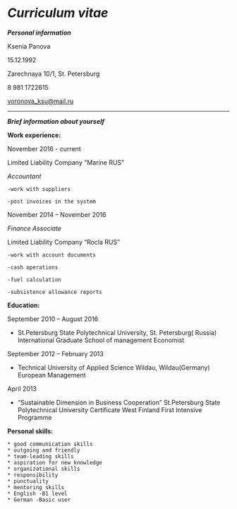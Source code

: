 *Curriculum vitae*
=========================
***Personal information***

 Ksenia Panova
 
 15.12.1992   
 
 Zarechnaya 10/1, St. Petersburg
 
 8 981 1722615 
 
 voronova_ksu@mail.ru

***

***Brief information about yourself***

**Work experience:**

November 2016 - current 

Limited Liability Company "Marine RUS"

*Accountant*

    -work with suppliers 
    
    -post invoices in the system
    
    
    
November 2014 – November 2016  

*Finance Associate*

Limited Liability Company “Rocla RUS”

    -work with account documents
    
    -cash operations
    
    -fuel calculation
    
    -subsistence allowance reports
    
 **Education:**
 
 September 2010 – August 2016 
                
   * St.Petersburg State Polytechnical University,
   St. Petersburg( Russia)               
   International Graduate School of management
   Economist

 September 2012 –  February 2013 
 
   * Technical University of Applied Science Wildau, 
   Wildau(Germany)
   European Management

 April 2013
 
   * “Sustainable Dimension in Business  Cooperation”
    St.Petersburg State Polytechnical University
    Certificate West Finland First Intensive  Programme


**Personal skills:**

    * good communication skills
    * outgoing and friendly
    * team-leading skills
    * aspiration for new knowledge
    * organizational skills
    * responsibility
    * punctuality
    * mentoring skills
    * English -B1 level
    * German -Basic user
    
 
    

  
  
